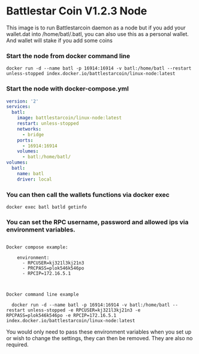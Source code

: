 Battlestar Coin V1.2.3 Node
========

This image is to run Battlestarcoin daemon as a node but if you add your wallet.dat into /home/batl/.batl, you can also use this as a personal wallet.  And wallet will stake if you add some coins

### Start the node from docker command line 

```
docker run -d --name batl -p 16914:16914 -v batl:/home/batl --restart unless-stopped index.docker.io/battlestarcoin/linux-node:latest
```


### Start the node with docker-compose.yml

```yaml
version: '2'
services:
  batl:
    image: battlestarcoin/linux-node:latest
    restart: unless-stopped
    networks:
      - bridge
    ports:
      - 16914:16914
    volumes:
      - batl:/home/batl/
volumes:
  batl:
    name: batl
    driver: local
```

### You can then call the wallets functions via docker exec

```
docker exec batl batld getinfo
```

### You can set the RPC username, password and allowed ips via environment variables.

```

Docker compose example: 

    environment:
      - RPCUSER=kj321l3kj21n3
      - PRCPASS=plok546k546po
      - RPCIP=172.16.5.1
      
```

```

Docker command line example

  docker run -d --name batl -p 16914:16914 -v batl:/home/batl --restart unless-stopped -e RPCUSER=kj321l3kj21n3 -e RPCPASS=plok546k546po -e RPCIP=172.16.5.1 index.docker.io/battlestarcoin/linux-node:latest

```

You would only need to pass these environment variables when you set up or wish to change the settings, they can then be removed.  They are also no required.
